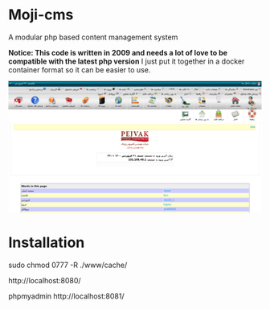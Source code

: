 # Moji-cms
A modular php based content management system

**Notice: This code is written in 2009 and needs a lot of love to be compatible with the latest php version**
I just put it together in a docker container format so it can be easier to use.

![Admin panel](assets/07.adminPage.png "Admin panel")


# Installation

sudo chmod 0777 -R ./www/cache/



http://localhost:8080/


phpmyadmin
http://localhost:8081/
